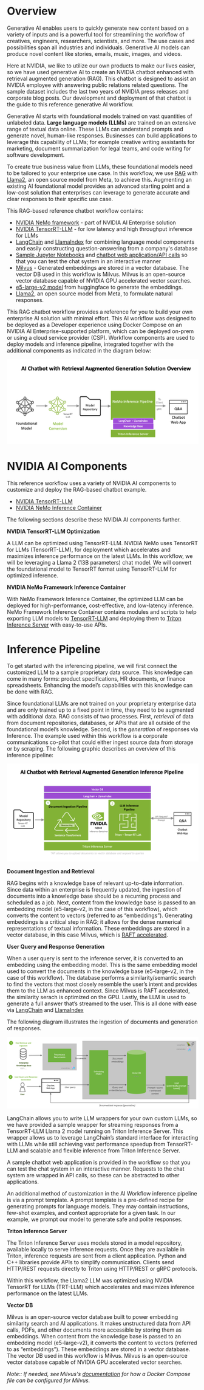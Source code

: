 
Overview
=================================

Generative AI enables users to quickly generate new content based on a variety of inputs and is a powerful tool for streamlining the workflow of creatives, engineers, researchers, scientists, and more. The use cases and possibilities span all industries and individuals. Generative AI models can produce novel content like stories, emails, music, images, and videos.

Here at NVIDIA, we like to utilize our own products to make our lives easier, so we have used generative AI to create an NVIDIA chatbot enhanced with retrieval augmented generation (RAG). This chatbot is designed to assist an NVIDIA employee with answering public relations related questions. The sample dataset includes the last two years of NVIDIA press releases and corporate blog posts. Our development and deployment of that chatbot is the guide to this reference generative AI workflow.

Generative AI starts with foundational models trained on vast quantities of unlabeled data. **Large language models (LLMs)** are trained on an extensive range of textual data online. These LLMs can understand prompts and generate novel, human-like responses. Businesses can build applications to leverage this capability of LLMs; for example creative writing assistants for marketing, document summarization for legal teams, and code writing for software development.

To create true business value from LLMs, these foundational models need to be tailored to your enterprise use case. In this workflow, we  use [RAG](https://blog.langchain.dev/tutorial-chatgpt-over-your-data/) with [Llama2](https://github.com/facebookresearch/llama/), an open source model from Meta, to achieve this. Augmenting an existing AI foundational model provides an advanced starting point and a low-cost solution that enterprises can leverage to generate accurate and clear responses to their specific use case.

This RAG-based reference chatbot workflow contains:

   - [NVIDIA NeMo framework](https://docs.nvidia.com/nemo-framework/user-guide/latest/index.html) - part of NVIDIA AI Enterprise solution
   - [NVIDIA TensorRT-LLM](https://developer.nvidia.com/tensorrt) - for low latency and high throughput inference for LLMs
   - [LangChain](https://github.com/langchain-ai/langchain/) and [LlamaIndex](https://www.llamaindex.ai/) for combining language model components and easily constructing question-answering from a company's database
   - [Sample Jupyter Notebooks](jupyter_server.md) and [chatbot web application/API calls](./frontend.md) so that you can test the chat system in an interactive manner
   - [Milvus](https://milvus.io/docs/install_standalone-docker.md) - Generated embeddings are stored in a vector database. The vector DB used in this workflow is Milvus. Milvus is an open-source vector database capable of NVIDIA GPU accelerated vector searches.
   - [e5-large-v2 model](https://huggingface.co/embaas/sentence-transformers-e5-large-v2) from huggingface to generate the embeddings.
   - [Llama2](https://github.com/facebookresearch/llama/), an open source model from Meta, to formulate natural responses.

This RAG chatbot workflow provides a reference for you to build your own enterprise AI solution with minimal effort. This AI workflow was designed to be deployed as a Developer experience using Docker Compose on an NVIDIA AI Enterprise-supported platform, which can be deployed on-prem or using a cloud service provider (CSP). Workflow components are used to deploy models and inference pipeline, integrated together with the additional components as indicated in the diagram below:

![Diagram](./images/image0.png)

NVIDIA AI Components
======================
This reference workflow uses a variety of NVIDIA AI components to customize and deploy the RAG-based chatbot example.

   - [NVIDIA TensorRT-LLM](https://github.com/NVIDIA/TensorRT-LLM)
   - [NVIDIA NeMo Inference Container](https://developer.nvidia.com/nemo)

The following sections describe these NVIDIA AI components further.

**NVIDIA TensorRT-LLM Optimization**

A LLM can be optimized using TensorRT-LLM. NVIDIA NeMo uses TensorRT for LLMs (TensorRT-LLM), for deployment which accelerates and maximizes inference performance on the latest LLMs.
In this workflow, we will be leveraging a Llama 2 (13B parameters) chat model. We will convert the foundational model to TensorRT format using TensorRT-LLM for optimized inference.

**NVIDIA NeMo Framework Inference Container**

With NeMo Framework Inference Container, the optimized LLM can be deployed for high-performance, cost-effective, and low-latency inference. NeMo Framework Inference Container contains modules and scripts to help exporting LLM models to [TensorRT-LLM](https://github.com/NVIDIA/TensorRT-LLM) and deploying them to [Triton Inference Server](https://docs.nvidia.com/deeplearning/triton-inference-server/user-guide/docs/index.html) with easy-to-use APIs.

Inference Pipeline
====================
To get started with the inferencing pipeline, we will first connect the customized LLM to a sample proprietary data source. This knowledge can come in many forms: product specifications, HR documents, or finance spreadsheets. Enhancing the model’s capabilities with this knowledge can be done with RAG.

Since foundational LLMs are not trained on your proprietary enterprise data and are only trained up to a fixed point in time, they need to be augmented with additional data. RAG consists of two processes. First, *retrieval* of data from document repositories, databases, or APIs that are all outside of the foundational model’s knowledge. Second, is the *generation* of responses via Inference. The example used within this workflow is a corporate communications co-pilot that could either ingest source data from storage or by scraping. The following graphic describes an overview of this inference pipeline:

![Diagram](./images/image1.png)

**Document Ingestion and Retrieval**

RAG begins with a knowledge base of relevant up-to-date information. Since data within an enterprise is frequently updated,  the ingestion of documents into a knowledge base should be a recurring process and scheduled as a job. Next, content from the knowledge base is passed to an embedding model (e5-large-v2, in the case of this workflow), which converts the content to vectors (referred to as “embeddings”). Generating embeddings is a critical step in RAG; it allows for the dense numerical representations of textual information. These embeddings are stored in a vector database, in this case Milvus, which is [RAFT accelerated](https://developer.nvidia.com/blog/accelerating-vector-search-using-gpu-powered-indexes-with-rapids-raft).

**User Query and Response Generation**

When a user query is sent to the inference server, it is converted to an embedding using the embedding model. This is the same embedding model used to convert the documents in the knowledge base (e5-large-v2, in the case of this workflow). The database performs a similarity/semantic search to find the vectors that most closely resemble the user’s intent and provides them to the LLM as enhanced context. Since Milvus is RAFT accelerated, the similarity serach is optimized on the GPU. Lastly, the LLM is used to generate a full answer that’s streamed to the user. This is all done with ease via [LangChain](https://github.com/langchain-ai/langchain/) and [LlamaIndex](https://www.llamaindex.ai)

The following diagram illustrates the ingestion of documents and generation of responses.

![Diagram](./images/image2.png)

LangChain allows you to write LLM wrappers for your own custom LLMs, so we have provided a sample wrapper for streaming responses from a TensorRT-LLM Llama 2 model running on Triton Inference Server. This wrapper allows us to leverage LangChain’s standard interface for interacting with LLMs while still achieving vast performance speedup from TensorRT-LLM and scalable and flexible inference from Triton Inference Server.

A sample chatbot web application is provided in the workflow so that you can test the chat system in an interactive manner. Requests to the chat system are wrapped in API calls, so these can be abstracted to other applications.

An additional method of customization in the AI Workflow inference pipeline is via a prompt template. A prompt template is a pre-defined recipe for generating prompts for language models. They may contain instructions, few-shot examples, and context appropriate for a given task. In our example, we prompt our model to generate safe and polite responses.


**Triton Inference Server**

The Triton Inference Server uses models stored in a model repository, available locally to serve inference requests. Once they are available in Triton, inference requests are sent from a client application. Python and C++ libraries provide APIs to simplify communication. Clients send HTTP/REST requests directly to Triton using HTTP/REST or gRPC protocols.

Within this workflow, the Llama2 LLM was optimized using NVIDIA TensorRT for LLMs (TRT-LLM) which accelerates and maximizes inference performance on the latest LLMs.

**Vector DB**

Milvus is an open-source vector database built to power embedding similarity search and AI applications. It makes unstructured data from API calls, PDFs, and other documents more accessible by storing them as embeddings.
When content from the knowledge base is passed to an embedding model (e5-large-v2), it converts the content to vectors (referred to as “embeddings”). These embeddings are stored in a vector database. The vector DB used in this workflow is Milvus. Milvus is an open-source vector database capable of NVIDIA GPU accelerated vector searches.

*Note::
If needed, see Milvus's [documentation](https://milvus.io/docs/install_standalone-docker.md/) for how a Docker Compose file can be configured for Milvus.*
